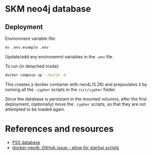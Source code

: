 # SKM neo4j database

## Deployment

Environment variable file:
```bash
mv .env.example .env
```
Update/add any environemnt variables in the `.env` file. 

To run (in detached mode):

```bash
docker compose up --build -d
```

This creates a docker container with neo4j (5.26) and prepoulates it by running all the `.cypher` scripts in the `/src/cypher` folder.

Since the database is persistant in the mounted volumns, after the first deployment, (optionally) move the `.cypher` scripts, so that they are not attempted to be loaded again. 

# References and resources

* [PSS database](https://skm.nib.si/documentation/pss-db-deployment)
* [docker-neo4j: GitHub issue - allow for startup scripts](https://github.com/neo4j/docker-neo4j/issues/166#issuecomment-2136575757)
